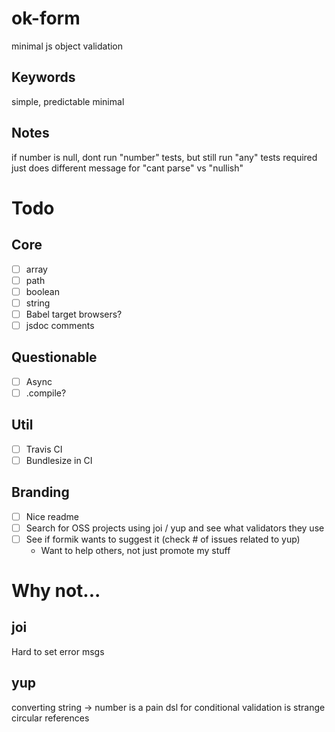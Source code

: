 # ok-form

minimal js object validation

## Keywords

simple, predictable
minimal

## Notes

if number is null, dont run "number" tests, but still run "any" tests
required just does different message for "cant parse" vs "nullish"

# Todo

## Core

- [ ] array
- [ ] path
- [ ] boolean
- [ ] string
- [ ] Babel target browsers?
- [ ] jsdoc comments

## Questionable

- [ ] Async
- [ ] .compile?

## Util

- [ ] Travis CI
- [ ] Bundlesize in CI

## Branding

- [ ] Nice readme
- [ ] Search for OSS projects using joi / yup and see what validators they use
- [ ] See if formik wants to suggest it (check # of issues related to yup)
  - Want to help others, not just promote my stuff

# Why not...

## joi

Hard to set error msgs

## yup

converting string -> number is a pain
dsl for conditional validation is strange
circular references

